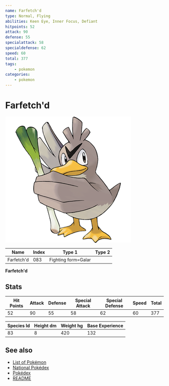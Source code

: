 ```yaml
---
name: Farfetch'd
type: Normal, Flying
abilities: Keen Eye, Inner Focus, Defiant
hitpoints: 52
attack: 90
defense: 55
specialattack: 58
specialdefense: 62
speed: 60
total: 377
tags:
    - pokemon
categories:
    - pokemon
---
```


# Farfetch'd


![Farfetch'd](images/083.png)

| **Name** | **Index** | **Type 1** | **Type 2** |
|----|----|----|----|
| Farfetch'd | 083 | Fighting form=Galar  |  |

**Farfetch'd** 


## Stats

| **Hit Points** | **Attack** | **Defense** | **Special Attack** | **Special Defense** | **Speed** | **Total** |
|----------------|------------|-------------|--------------------|---------------------|-----------|-----------|
| 52 | 90 | 55 | 58 | 62 | 60 | 377 |


| **Species Id** | **Height dm** | **Weight hg** | **Base Experience** |
|----------------|------------|------------|---------------------|
| 83 | 8 | 420 | 132 |

## See also

- [List of Pokémon](../pokemon.md)
- [National Pokédex](../national_pokedex.md)
- [Pokédex](../pokedex.md)
- [README](../README.md)
